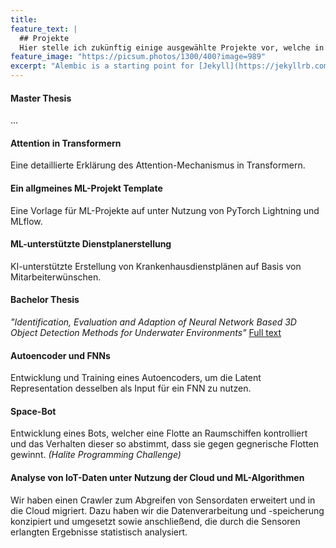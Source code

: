 ```yaml
---
title: 
feature_text: |
  ## Projekte
  Hier stelle ich zukünftig einige ausgewählte Projekte vor, welche in meiner Freizeit oder im Rahmen meines Studiums entstanden sind. 
feature_image: "https://picsum.photos/1300/400?image=989"
excerpt: "Alembic is a starting point for [Jekyll](https://jekyllrb.com/) projects. Rather than starting from scratch, this boilerplate is designed to get the ball rolling immediately. Install it, configure it, tweak it, push it."
---
```


<!-- 
---
title: Projects
# feature_text: | An overview of projects demo of Markdown and HTML includes
# feature_image: "https://picsum.photos/2560/600?image=873"
excerpt: "A demo of Markdown and HTML includes"
layout: page
aside: true
---
-->

#### Master Thesis
...

#### Attention in Transformern
Eine detaillierte Erklärung des Attention-Mechanismus in Transformern.

#### Ein allgmeines ML-Projekt Template
Eine Vorlage für ML-Projekte auf unter Nutzung von PyTorch Lightning und MLflow.

#### ML-unterstützte Dienstplanerstellung 
KI-unterstützte Erstellung von Krankenhausdienstplänen auf Basis von Mitarbeiterwünschen.

#### Bachelor Thesis
*"Identification, Evaluation and Adaption of Neural Network Based 3D Object Detection Methods for Underwater Environments"* <a href="../../../assets/BA_Yannik_Käckenmeister.pdf" target="_blank">Full text</a>
<!-- <object data="../assets/BA_Yannik_Käckenmeister_final.pdf" width="1000" height="1000" type='application/pdf'></object> -->

#### Autoencoder und FNNs
Entwicklung und Training eines Autoencoders, um die Latent Representation desselben als Input für ein FNN zu nutzen.

#### Space-Bot 
<!-- #### Writing a Bot to Fight Battles in Space -->
Entwicklung eines Bots, welcher eine Flotte an Raumschiffen kontrolliert und das Verhalten dieser so abstimmt, dass sie gegen gegnerische Flotten gewinnt. _(Halite Programming Challenge)_

#### Analyse von IoT-Daten unter Nutzung der Cloud und ML-Algorithmen
Wir haben einen Crawler zum Abgreifen von Sensordaten erweitert und in die Cloud migriert. Dazu haben wir die Datenverarbeitung und -speicherung konzipiert und umgesetzt sowie anschließend, die durch die Sensoren erlangten Ergebnisse statistisch analysiert.


